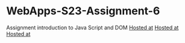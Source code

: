 
# WebApps-S23-Assignment-6
Assignment introduction to Java Script and DOM
[Hosted at](https://44-563-web-apps-s23.github.io/44563-webapps-s23-assignment6-Vijayalakshmi3105/painter.html)
[Hosted at](https://44-563-web-apps-s23.github.io/44563-webapps-s23-assignment6-Vijayalakshmi3105/conversions.html)
[Hosted at](https://44-563-web-apps-s23.github.io/44563-webapps-s23-assignment6-Vijayalakshmi3105/candy.html)